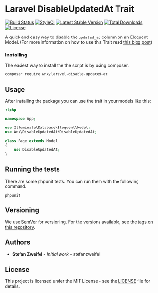 # Laravel DisableUpdatedAt Trait

[![Build Status](https://travis-ci.org/stefanzweifel/laravel-disable-updated-at.svg)](https://travis-ci.org/stefanzweifel/laravel-disable-updated-at)
[![StyleCI](https://styleci.io/repos/103444695/shield?branch=master)](https://styleci.io/repos/103444695)
[![Latest Stable Version](https://poser.pugx.org/wnx/laravel-disable-updated-at/v/stable)](https://packagist.org/packages/wnx/laravel-disable-updated-at)
[![Total Downloads](https://poser.pugx.org/wnx/laravel-disable-updated-at/downloads)](https://packagist.org/packages/wnx/laravel-disable-updated-at)
[![License](https://poser.pugx.org/wnx/laravel-disable-updated-at/license)](https://packagist.org/packages/wnx/laravel-disable-updated-at)


A quick and easy way to disable the `updated_at` column on an Eloquent Model. (For more information on how to use this Trait read [this blog post](https://stefanzweifel.io/posts/disableupdatedat-trait-for-laravel-5-4))

### Installing

The easiest way to install the the script is by using composer.

```shell
composer require wnx/laravel-disable-updated-at
```

## Usage

After installing the package you can use the trait in your models like this:

```php
<?php

namespace App;

use Illuminate\Database\Eloquent\Model;
use Wnx\DisableUpdatedAt\DisableUpdatedAt;

class Page extends Model
{
    use DisableUpdatedAt;
}
```

## Running the tests

There are some phpunit tests. You can run them with the following command.

```shell
phpunit
```

## Versioning

We use [SemVer](http://semver.org/) for versioning. For the versions available, see the [tags on this repository](https://github.com/stefanzweifel/laravel-disable-updated-at/tags).

## Authors

* **Stefan Zweifel** - *Initial work* - [stefanzweifel](https://github.com/stefanzweifel)

## License

This project is licensed under the MIT License - see the [LICENSE](LICENSE) file for details.